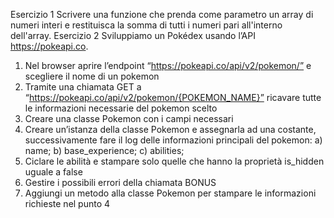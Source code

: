 Esercizio 1
Scrivere una funzione che prenda come parametro un array di numeri
interi e restituisca la somma di tutti i numeri pari all'interno
dell'array.
Esercizio 2
Sviluppiamo un Pokédex usando l’API https://pokeapi.co.
1. Nel browser aprire l’endpoint
“https://pokeapi.co/api/v2/pokemon/” e scegliere il nome di
un pokemon
2. Tramite una chiamata GET a
“https://pokeapi.co/api/v2/pokemon/{POKEMON_NAME}” ricavare
tutte le informazioni necessarie del pokemon scelto
3. Creare una classe Pokemon con i campi necessari
4. Creare un’istanza della classe Pokemon e assegnarla ad una
costante, successivamente fare il log delle informazioni
principali del pokemon:
a) name;
b) base_experience;
c) abilities;
5. Ciclare le abilità e stampare solo quelle che hanno la
proprietà is_hidden uguale a false
6. Gestire i possibili errori della chiamata
BONUS
1. Aggiungi un metodo alla classe Pokemon per stampare le
informazioni richieste nel punto 4